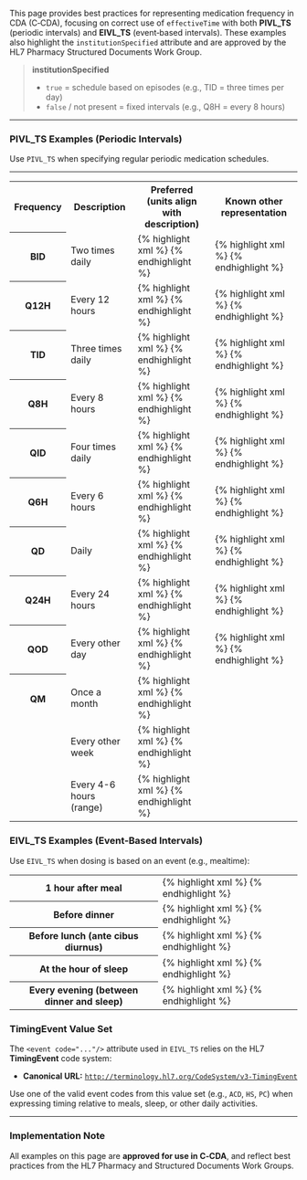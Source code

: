 This page provides best practices for representing medication frequency in CDA (C‑CDA), focusing on correct use of `effectiveTime` with both **PIVL_TS** (periodic intervals) and **EIVL_TS** (event‑based intervals). These examples also highlight the `institutionSpecified` attribute and are approved by the HL7 Pharmacy Structured Documents Work Group.

> **institutionSpecified**  
> - `true` = schedule based on episodes (e.g., TID = three times per day)  
> - `false` / not present = fixed intervals (e.g., Q8H = every 8 hours)

---

### PIVL_TS Examples (Periodic Intervals)

Use `PIVL_TS` when specifying regular periodic medication schedules.  

---

<!--
Model for XML tr:

<tr><th>REPLACE_WITH_FREQ</th><td>REPLACE_WITH_DESCRIPTION</td>
<td>
<div markdown="1">
{% highlight xml %}

{% endhighlight %}
</div>
</td>
<td>
<div markdown="1">
{% highlight xml %}

{% endhighlight %}
</div>
</td>
</tr>


-->


<table class="grid">
<tr><th>Frequency</th><th>Description</th><th>Preferred (units align with description)</th><th>Known other representation</th></tr>


<tr><th>BID</th><td>Two times daily</td>
<td>
<div markdown="1">
{% highlight xml %}
<effectiveTime xsi:type="PIVL_TS" operator="A"
  institutionSpecified="true">
  <period value="0.5" unit="d"/>
</effectiveTime>
{% endhighlight %}

</div>
</td>
<td>
<div markdown="1">
{% highlight xml %}
<effectiveTime xsi:type="PIVL_TS" operator="A"
  institutionSpecified="true">
  <period value="12" unit="h"/>
</effectiveTime>
{% endhighlight %}

</div>
</td>
</tr>

<tr><th>Q12H</th><td>Every 12 hours</td>
<td>
<div markdown="1">
{% highlight xml %}
<effectiveTime xsi:type="PIVL_TS" operator="A">
  <period value="12" unit="h"/>
</effectiveTime>
{% endhighlight %}

</div>
</td>
<td>
<div markdown="1">
{% highlight xml %}
<effectiveTime xsi:type="PIVL_TS" operator="A">
  <period value="0.5" unit="d"/>
</effectiveTime>
{% endhighlight %}

</div>
</td>
</tr>

<tr><th>TID</th><td>Three times daily</td>
<td>
<div markdown="1">
{% highlight xml %}
<effectiveTime xsi:type="PIVL_TS" operator="A"
  institutionSpecified="true">
  <period value="0.3333" unit="d"/>
</effectiveTime>
{% endhighlight %}
</div>
</td>
<td>
<div markdown="1">
{% highlight xml %}
<effectiveTime xsi:type="PIVL_TS" operator="A"
  institutionSpecified="true">
  <period value="8" unit="h"/>
</effectiveTime>
{% endhighlight %}
</div>
</td>
</tr>

<tr><th>Q8H</th><td>Every 8 hours</td>
<td>
<div markdown="1">
{% highlight xml %}
<effectiveTime xsi:type="PIVL_TS" operator="A">
  <period value="8" unit="h"/>
</effectiveTime>
{% endhighlight %}
</div>
</td>
<td>
<div markdown="1">
{% highlight xml %}
<effectiveTime xsi:type="PIVL_TS" operator="A">
  <period value="0.3333" unit="d"/>
</effectiveTime>
{% endhighlight %}
</div>
</td>
</tr>

<tr><th>QID</th><td>Four times daily</td>
<td>
<div markdown="1">
{% highlight xml %}
<effectiveTime xsi:type="PIVL_TS" operator="A"
  institutionSpecified="true">
  <period value="0.25" unit="d"/>
</effectiveTime>
{% endhighlight %}
</div>
</td>
<td>
<div markdown="1">
{% highlight xml %}
<effectiveTime xsi:type="PIVL_TS" operator="A"
  institutionSpecified="true">
  <period value="6" unit="h"/>
</effectiveTime>
{% endhighlight %}
</div>
</td>
</tr>

<tr><th>Q6H</th><td>Every 6 hours</td>
<td>
<div markdown="1">
{% highlight xml %}
<effectiveTime xsi:type="PIVL_TS" operator="A">
  <period value="6" unit="h"/>
</effectiveTime>
{% endhighlight %}
</div>
</td>
<td>
<div markdown="1">
{% highlight xml %}
<effectiveTime xsi:type="PIVL_TS" operator="A">
  <period value="0.25" unit="d"/>
</effectiveTime>
{% endhighlight %}
</div>
</td>
</tr>

<tr><th>QD</th><td>Daily</td>
<td>
<div markdown="1">
{% highlight xml %}
<effectiveTime xsi:type="PIVL_TS" operator="A"
  institutionSpecified="true">
  <period value="1" unit="d"/>
</effectiveTime>
{% endhighlight %}
</div>
</td>
<td>
<div markdown="1">
{% highlight xml %}
<effectiveTime xsi:type="PIVL_TS" operator="A"
  institutionSpecified="true">
  <period value="24" unit="h"/>
</effectiveTime>
{% endhighlight %}
</div>
</td>
</tr>

<tr><th>Q24H</th><td>Every 24 hours</td>
<td>
<div markdown="1">
{% highlight xml %}
<effectiveTime xsi:type="PIVL_TS" operator="A">
  <period value="24" unit="h"/>
</effectiveTime>
{% endhighlight %}
</div>
</td>
<td>
<div markdown="1">
{% highlight xml %}
<effectiveTime xsi:type="PIVL_TS" operator="A">
  <period value="1" unit="d"/>
</effectiveTime>
{% endhighlight %}
</div>
</td>
</tr>

<tr><th>QOD</th><td>Every other day</td>
<td>
<div markdown="1">
{% highlight xml %}
<effectiveTime xsi:type="PIVL_TS" operator="A"
  institutionSpecified="true">
  <period value="2" unit="d"/>
</effectiveTime>
{% endhighlight %}
</div>
</td>
<td>
<div markdown="1">
{% highlight xml %}
<effectiveTime xsi:type="PIVL_TS" operator="A"
  institutionSpecified="true">
  <period value="48" unit="h"/>
</effectiveTime>
{% endhighlight %}
</div>
</td>
</tr>

<tr><th>QM</th><td>Once a month</td>
<td>
<div markdown="1">
{% highlight xml %}
<effectiveTime xsi:type="PIVL_TS" operator="A"
  institutionSpecified="true">
  <period value="1" unit="mo"/>
</effectiveTime>
{% endhighlight %}
</div>
</td>
<td>
</td>
</tr>

<tr><td></td><td>Every other week</td>
<td>
<div markdown="1">
{% highlight xml %}
<effectiveTime xsi:type="PIVL_TS" operator="A"
  institutionSpecified="true">
  <period value="2" unit="wk"/>
</effectiveTime>
{% endhighlight %}
</div>
</td>
<td>
</td>
</tr>

<tr><td></td><td>Every 4-6 hours (range)</td>
<td>
<div markdown="1">
{% highlight xml %}
<effectiveTime xsi:type="PIVL_TS" operator="A">
  <period xsi:type="IVL_PQ">
    <low value="4" unit="h"/>
    <high value="6" unit="h"/>
  </period>
</effectiveTime>
{% endhighlight %}
</div>
</td>
<td>
</td>
</tr>

</table>

### EIVL_TS Examples (Event-Based Intervals)

Use `EIVL_TS` when dosing is based on an event (e.g., mealtime):

<table class="grid">
<tr><th>1 hour after meal</th>
<td>
<div markdown="1">
{% highlight xml %}
<effectiveTime xsi:type="EIVL_TS" operator="A">
  <event code="PC"/>
  <offset>
    <low value="1" unit="h"/>
  </offset>
</effectiveTime>
{% endhighlight %}
</div>
</td>
</tr>

<tr><th>Before dinner</th>
<td>
<div markdown="1">
{% highlight xml %}
<effectiveTime xsi:type="EIVL_TS" operator="A">
  <event code="ACV"/>
</effectiveTime>
{% endhighlight %}
</div>
</td>
</tr>

<tr><th>Before lunch (ante cibus diurnus)</th>
<td>
<div markdown="1">
{% highlight xml %}
<effectiveTime xsi:type="EIVL_TS" operator="A">
  <event code="ACD"/>
</effectiveTime>
{% endhighlight %}
</div>
</td>
</tr>

<tr><th>At the hour of sleep</th>
<td>
<div markdown="1">
{% highlight xml %}
<effectiveTime xsi:type="EIVL_TS" operator="A">
  <event code="HS"/>
</effectiveTime>
{% endhighlight %}
</div>
</td>
</tr>

<tr><th>Every evening (between dinner and sleep)</th>
<td>
<div markdown="1">
{% highlight xml %}
<effectiveTime xsi:type="EIVL_TS" operator="A">
  <event code="ICV"/>
</effectiveTime>
{% endhighlight %}
</div>
</td>
</tr>

</table>


### TimingEvent Value Set

The `<event code="..."/>` attribute used in `EIVL_TS` relies on the HL7 **TimingEvent** code system:

- **Canonical URL:** [`http://terminology.hl7.org/CodeSystem/v3-TimingEvent`](http://terminology.hl7.org/CodeSystem/v3-TimingEvent)

Use one of the valid event codes from this value set (e.g., `ACD`, `HS`, `PC`) when expressing timing relative to meals, sleep, or other daily activities.

---

### Implementation Note

All examples on this page are **approved for use in C‑CDA**, and reflect best practices from the HL7 Pharmacy and Structured Documents Work Groups.
